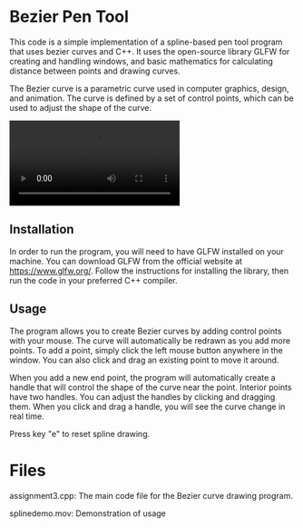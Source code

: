 # Bezier Pen Tool
This code is a simple implementation of a spline-based pen tool program that uses bezier curves and C++. It uses the open-source library GLFW for creating and handling windows, and basic mathematics for calculating distance between points and drawing curves.

The Bezier curve is a parametric curve used in computer graphics, design, and animation. The curve is defined by a set of control points, which can be used to adjust the shape of the curve.

![Screenshot](splinedemo.mov)

## Installation
In order to run the program, you will need to have GLFW installed on your machine. You can download GLFW from the official website at https://www.glfw.org/. Follow the instructions for installing the library, then run the code in your preferred C++ compiler.

## Usage
The program allows you to create Bezier curves by adding control points with your mouse. The curve will automatically be redrawn as you add more points. To add a point, simply click the left mouse button anywhere in the window. You can also click and drag an existing point to move it around.

When you add a new end point, the program will automatically create a handle that will control the shape of the curve near the point. Interior points have two handles. You can adjust the handles by clicking and dragging them. When you click and drag a handle, you will see the curve change in real time.

Press key "e" to reset spline drawing.

# Files
assignment3.cpp: The main code file for the Bezier curve drawing program.

splinedemo.mov: Demonstration of usage

